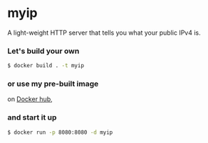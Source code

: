 # myip
A light-weight HTTP server that tells you what your public IPv4 is.

### Let's build your own
```sh
$ docker build . -t myip
```
### or use my pre-built image
on [Docker hub](https://hub.docker.com/repository/docker/tuanm/myip-server),
### and start it up
```sh
$ docker run -p 8080:8080 -d myip
```
